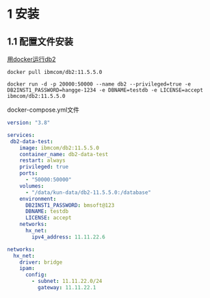 



# 1 安装

## 1.1 配置文件安装

[用docker运行db2](https://www.hangge.com/blog/cache/detail_2831.html)

```shell
docker pull ibmcom/db2:11.5.5.0

docker run -d -p 20000:50000 --name db2 --privileged=true -e DB2INST1_PASSWORD=hangge-1234 -e DBNAME=testdb -e LICENSE=accept ibmcom/db2:11.5.5.0
```

docker-compose.yml文件

```yaml
version: "3.8"

services:
 db2-data-test:
    image: ibmcom/db2:11.5.5.0
    container_name: db2-data-test
    restart: always
    privileged: true
    ports: 
      - "50000:50000"
    volumes:
      - "/data/kun-data/db2-11.5.5.0:/database"
    environment: 
      DB2INST1_PASSWORD: bmsoft@123
      DBNAME: testdb
      LICENSE: accept
    networks:
      hx_net:
        ipv4_address: 11.11.22.6

networks:
  hx_net:
    driver: bridge
    ipam:
      config:
        - subnet: 11.11.22.0/24
          gateway: 11.11.22.1
```


